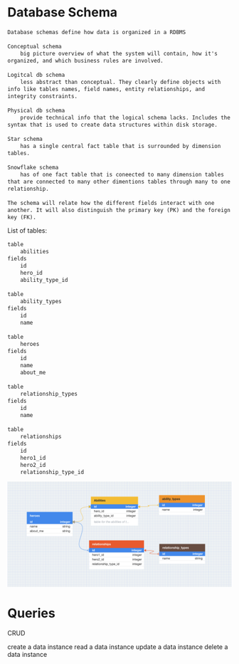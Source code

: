 # Database Schema #

    Database schemas define how data is organized in a RDBMS

    Conceptual schema 
        big picture overview of what the system will contain, how it's organized, and which business rules are involved.

    Logitcal db schema
        less abstract than conceptual. They clearly define objects with info like tables names, field names, entity relationships, and integrity constraints.

    Physical db schema
        provide technical info that the logical schema lacks. Includes the syntax that is used to create data structures within disk storage.

    Star schema
        has a single central fact table that is surrounded by dimension tables.
    
    Snowflake schema
        has of one fact table that is coneected to many dimension tables that are connected to many other dimentions tables through many to one relationship.

    The schema will relate how the different fields interact with one another. It will also distinguish the primary key (PK) and the foreign key (FK).

List of tables:

    table
        abilities
    fields
        id
        hero_id
        ability_type_id
    
    table
        ability_types
    fields
        id
        name
    
    table
        heroes
    fields
        id
        name
        about_me
    
    table
        relationship_types
    fields
        id
        name
    
    table
        relationships
    fields
        id
        hero1_id
        hero2_id
        relationship_type_id


![SQL heroes schema](/img/SQL%20Heroes%20schema.png)

# Queries #

CRUD

create a data instance
read a data instance
update a data instance
delete a data instance

